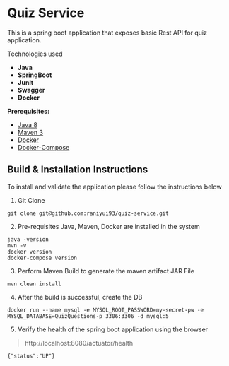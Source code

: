 # Quiz Service

This is a spring boot application that exposes basic Rest API for quiz application.

Technologies used

* **Java**
* **SpringBoot**
* **Junit**
* **Swagger**
* **Docker**

**Prerequisites:**

* [Java 8](https://adoptopenjdk.net/)
* [Maven 3](https://maven.apache.org/download.cgi)
* [Docker](https://www.docker.com/products/docker-desktop)
* [Docker-Compose](https://docs.docker.com/compose/install/)

## Build & Installation Instructions

To install and validate the application please follow the instructions below

1. Git Clone
```
git clone git@github.com:raniyui93/quiz-service.git
```
2. Pre-requisites Java, Maven, Docker  are installed in the system
````
java -version
mvn -v
docker version
docker-compose version
```` 

3. Perform Maven Build to generate the maven artifact JAR File
```
mvn clean install   
```
4. After the build is successful, create the DB
```
docker run --name mysql -e MYSQL_ROOT_PASSWORD=my-secret-pw -e MYSQL_DATABASE=QuizQuestions-p 3306:3306 -d mysql:5
```
5. Verify the health of the spring boot application using the browser

>http://localhost:8080/actuator/health
````
{"status":"UP"}
````